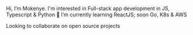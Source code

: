 Hi, I’m Mokenye. I'm interested in Full-stack app development in JS, Typescript & Python
🌱 I’m currently learning ReactJS; soon Go, K8s & AWS

Looking to collaborate on open source projects

<!---
mokenye/mokenye is a ✨ special ✨ repository because its `README.md` (this file) appears on your GitHub profile.
You can click the Preview link to take a look at your changes.
--->
